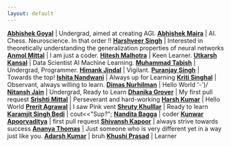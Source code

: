 ```yaml
---
layout: default
---
```

**[Abhishek Goyal](https://github.com/ABHISHEK-G0YAL)** | Undergrad, aimed at creating AGI.
**[Abhishek Maira](https://github.com/AbhishekMaira10)** | AI. Chess. Neuroscience. In that order !!
**[Harshveer Singh](https://github.com/llStringll)** | Interested in theoretically understanding the generalization properties of neural networks
**[Anmol Mittal](https://github.com/pulins222)** | I am just a coder.
**[Hitesh Malhotra](https://github.com/CodeWithHitesh)** | Keen Learner. 
**[Utkarsh Kansal](https://github.com/utkarshkansal17)** | Data Scientist AI Machine Learning.
**[Muhammad Tabish](https://github.com/mtabishk)** | Undergrad, Programmer.
**[Himank Jindal](https://github.com/himankjindal)** | Vigilant.
**[Puranjay Singh](https://github.com/purjaysin)** | Towards the top!
**[Ishita Nandwani](https://github.com/ishita4416)** | Always up for Learning
**[Kriti Singhal](https://github.com/Kriti-bit)** | Observant, always willing to learn.
**[Dimas Nurhilman](https://github.com/dimzt/)** | Hello World '-')/
**[Nitansh Jain](https://github.com/nitanshjain)** | Undergrad, Ready to Learn
**[Dhanika Grover](https://github.com/dhanika08)** | My first pull request 
**[Srishti Mittal](https://github.com/Chia2712)** | Perseverant and hard-working 
**[Harsh Kumar](https://github.com/TheHarshCoder)** | Hello World 
**[Prerit Agrawal](https://github.com/preritagrawal)** | I saw Pink vent
**[Shruty Khulllar](https://github.com/shruty-khullar)** | Ready to learn
**[Karamjit Singh Bedi](https://github.com/why-kj-why)** | cout<<"Sup?";
**[Nandita Bagga](https://github.com/Nandita-Bagga)** | coder
**[Kunwar Apoorvaditya](https://github.com/kunwar-code)** | first pull request
**[Shivansh Kapoor](https://github.com/kapoor2902)** | always strive towards success
**[Ananya Thomas](https://github.com/ananyathomas)** | Just someone who is very different yet in a way just like you. 
**[Adarsh Kumar](https://github.com/iamadarshk)** | bruh
**[Khushi Prasad](https://github.com/khushipr)** | Learner
